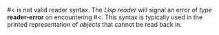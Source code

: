  

#&#60; is not valid reader syntax. The *Lisp reader* will signal an error of *type* **reader-error** on encountering #&#60;. This syntax is typically used in the printed representation of *objects* that cannot be read back in. 

